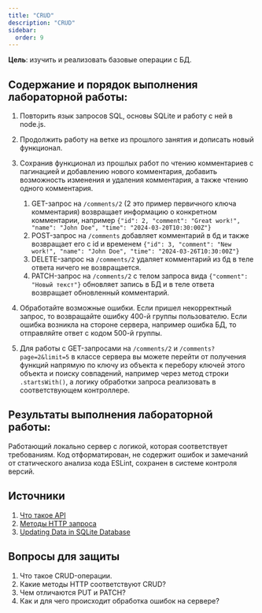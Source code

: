 ```yaml
---
title: "CRUD"
description: "CRUD"
sidebar:
  order: 9
---
```


**Цель**: изучить и реализовать базовые операции с БД.

## Содержание и порядок выполнения лабораторной работы:

1. Повторить язык запросов SQL, основы SQLite и работу с ней в node.js.
1. Продолжить работу на ветке из прошлого занятия и дописать новый функционал.
1. Сохранив функционал из прошлых работ по чтению комментариев с пагинацией и добавлению нового комментария, добавить возможность изменения и удаления комментария, а также чтению одного комментария.
   1. GET-запрос на `/comments/2` (2 это пример первичного ключа комментария) возвращает информацию о конкретном комментарии, например `{"id": 2, "comment": "Great work!", "name": "John Doe", "time": "2024-03-20T10:30:00Z"}`
   1. POST-запрос на `/comments` добавляет комментарий в бд и также возвращает его с id и временем `{"id": 3, "comment": "New work!", "name": "John Doe", "time": "2024-03-26T10:30:00Z"}`
   1. DELETE-запрос на `/comments/2` удаляет комментарий из бд в теле ответа ничего не возвращается.
   1. PATCH-запрос на `/comments/2` с телом запроса вида `{"comment": "Новый текст"}` обновляет запись в БД и в теле ответа возвращает обновленный комментарий.

1. Обработайте возможные ошибки. Если пришел некорректный запрос, то возвращайте ошибку 400-й группы пользователю. Если ошибка возникла на стороне сервера, например ошибка БД, то отправляйте ответ с кодом 500-й группы.

1. Для работы с GET-запросами на `/comments/2` и `/comments?page=2&limit=5` в классе сервера вы можете перейти от получения функций напрямую по ключу из объекта к перебору ключей этого объекта и поиску совпадений, например через метод строки `.startsWith()`, а логику обработки запроса реализовать в соответствующем контроллере.

## Результаты выполнения лабораторной работы:

Работающий локально сервер с логикой, которая соответствует требованиям. Код отформатирован, не содержит ошибок и замечаний от статического анализа кода ESLint, сохранен в системе контроля версий.

## Источники

1. [Что такое API](https://doka.guide/tools/api/)
1. [Методы HTTP запроса](https://developer.mozilla.org/ru/docs/Web/HTTP/Methods)
1. [Updating Data in SQLite Database](https://www.sqlitetutorial.net/sqlite-nodejs/update/)

## Вопросы для защиты

1. Что такое CRUD-операции.
1. Какие методы HTTP соответствуют CRUD?
1. Чем отличаются PUT и PATCH?
1. Как и для чего происходит обработка ошибок на сервере?